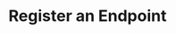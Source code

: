 ---
title: Register an Endpoint
excerpt: >-
  Generate a webhook endpoint for your application. The specified url will
  receive ALL events. If you want to define a more granular specification, use
  our dashboard portal under account/settings in docupanda website.
api:
  file: openapi-(2).json
  operationId: generate_endpoint
hidden: false
---
